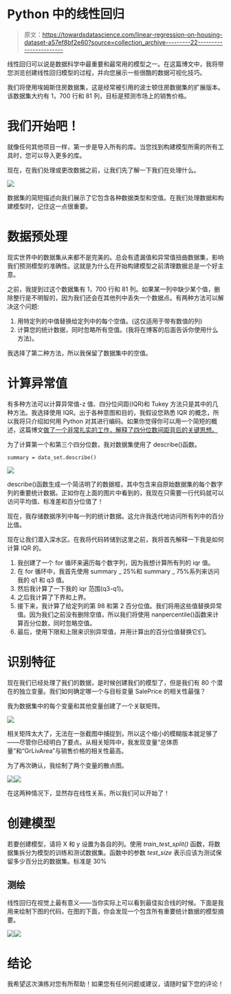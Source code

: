 # Python 中的线性回归

> 原文：<https://towardsdatascience.com/linear-regression-on-housing-dataset-a57ef8bf2e60?source=collection_archive---------22----------------------->

线性回归可以说是数据科学中最重要和最常用的模型之一。在这篇博文中，我将带您浏览创建线性回归模型的过程，并向您展示一些很酷的数据可视化技巧。

我们将使用埃姆斯住房数据集，这是经常被引用的波士顿住房数据集的扩展版本。该数据集大约有 1，700 行和 81 列，目标是预测市场上的销售价格。

# 我们开始吧！

就像任何其他项目一样，第一步是导入所有的库。当您找到构建模型所需的所有工具时，您可以导入更多的库。

现在，在我们处理或更改数据之前，让我们先了解一下我们在处理什么。

![](img/7fcbf6d823dadb2906d97756b4c267a2.png)

数据集的简短描述向我们展示了它包含各种数据类型和空值。在我们处理数据和构建模型时，记住这一点很重要。

# 数据预处理

现实世界中的数据集从来都不是完美的。总会有遗漏值和异常值扭曲数据集，影响我们预测模型的准确性。这就是为什么在开始构建模型之前清理数据总是一个好主意。

之前，我提到过这个数据集有 1，700 行和 81 列。如果某一列中缺少某个值，删除整行是不明智的，因为我们还会在其他列中丢失一个数据点。有两种方法可以解决这个问题:

1.  用特定列的中值替换给定列中的每个空值。(这仅适用于带有数值的列)
2.  计算您的统计数据，同时忽略所有空值。(我将在博客的后面告诉你使用什么方法)。

我选择了第二种方法，所以我保留了数据集中的空值。

# 计算异常值

有多种方法可以计算异常值-z 值、四分位间距(IQR)和 Tukey 方法只是其中的几种方法。我选择使用 IQR。出于各种意图和目的，我假设您熟悉 IQR 的概念，所以我将只介绍如何用 Python 对其进行编码。如果你觉得你可以用一个简短的概述，这篇博文[做了一个非常扎实的工作，解释了四分位数间距背后的关键思想。](https://medium.com/datadriveninvestor/finding-outliers-in-dataset-using-python-efc3fce6ce32)

为了计算第一个和第三个四分位数，我对数据集使用了 describe()函数。

```
summary = data_set.describe()
```

![](img/8306c55d34a6dbff1a9c5bf4e308d9af.png)

describe()函数生成一个简洁明了的数据框，其中包含来自原始数据集的每个数字列的重要统计数据。正如你在上面的图片中看到的，我现在只需要一行代码就可以访问平均值、标准差和百分位值了！

现在，我存储数据序列中每一列的统计数据。这允许我迭代地访问所有列中的百分比值。

现在让我们潜入深水区。在我将代码转储到这里之前，我将首先解释一下我是如何计算 IQR 的。

1.  我创建了一个 for 循环来遍历每个数字列，因为我想计算所有列的 iqr 值。
2.  在 for 循环中，我首先使用 summary _ 25%和 summary _ 75%系列来访问我的 q1 和 q3 值。
3.  然后我计算了一下我的 iqr 范围(q3-q1)。
4.  之后我计算了下界和上界。
5.  接下来，我计算了给定列的第 98 和第 2 百分位值。我们将用这些值替换异常值。因为我们之前没有删除空值，所以我们将使用 nanpercentile()函数来计算百分位数，同时忽略空值。
6.  最后，使用下限和上限来识别异常值，并用计算出的百分位值替换它们。

# 识别特征

现在我们已经处理了我们的数据，是时候创建我们的模型了，但是我们有 80 个潜在的独立变量。我们如何确定哪一个与目标变量 SalePrice 的相关性最强？

我为数据集中的每个变量和其他变量创建了一个关联矩阵。

![](img/01b9f4e1629c73cfa8049d6734c33877.png)

相关矩阵太大了，无法在一张截图中捕捉到，所以这个缩小的模糊版本就足够了——尽管你已经明白了要点。从相关矩阵中，我发现变量“总体质量”和“GrLivArea”与销售价格的相关性最高。

为了再次确认，我绘制了两个变量的散点图。

![](img/9e1ab6b7cee285cee1180f99488563e2.png)![](img/22564f81099559cc7a784d7200e034f1.png)

在这两种情况下，显然存在线性关系，所以我们可以开始了！

# 创建模型

若要创建模型，请将 X 和 y 设置为各自的列。使用 *train_test_split()* 函数，将数据集拆分为模型的训练和测试数据集。函数中的参数 *test_size* 表示应该为测试保留多少百分比的数据集。标准是 30%

## 测绘

线性回归在视觉上最有意义——当你实际上可以看到最佳拟合线的时候。下面是我用来绘制下图的代码，在图的下面，你会发现一个包含所有重要统计数据的模型摘要。

![](img/bf6fee40b430dbce6f80e5d4a44ffc55.png)![](img/f188cb0c7c8c2e5c5e1ebbdcf77e5b68.png)

# 结论

我希望这次演练对您有所帮助！如果您有任何问题或建议，请随时留下您的评论！
